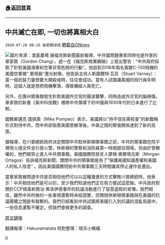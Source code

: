 ###  [:house:返回首頁](https://github.com/ourhimalayas/txt)
---

## 中共滅亡在即, 一切也將真相大白
`2020-07-28 08:16 秘密翻译组` [轉載自GNews](https://gnews.org/zh-hant/278261/)

![](https://s3.amazonaws.com/gnews-media-offload/wp-content/uploads/2020/07/28074408/f7e02937-c44f-4c21-aa34-a23d509b0396.jpg)圖片來源：澳喜農場
據福克斯新聞最新報導，中共國問題專家同時也是作家的章家敦（Gordon Chang），週一在《福克斯商業網絡》上發出警告：“中共政府採取了針對美國海軍和空軍非常危險的行動”。他談到2018年兩名駕駛C-130飛機的美國空軍被” 軍用級“激光射傷，他告訴主持人斯圖爾特·瓦尼（Stuart Varney）：當一個武裝力量想要大開殺戒時，往往會成功。當有人試圖讓美國的飛行員失明時，這個人就是想把飛機擊落，導致機組人員死亡。

另外，在廣州領事館發生針對美國外交官的聲波襲擊，同時造成外交官的腦損傷。章家敦的新書《美中科技戰》裡將中共領導下的中國與1930年代的日本進行了比較。

國務卿邁克·蓬佩奧（Mike Pompeo）表示，美國將以“持不信任需核查”的新戰略形式對待中共，而中共卻指責美國思維落後，中美之間的緊張關係達到了新的高度。

據報導，在川普總統政府決定關閉中共駐休斯頓領事館之前，中共的領事館在院子裡用火燒文件並引發火警。休斯頓的警察和消防員第一時間趕往現場，但由於管轄權的，他們被禁止進入中共領事館。美國國務院發言人摩根·奧爾塔古斯（Morgan Ortagus）告訴福克斯新聞，關閉中共的領事館是為了“保護美國知識產權和美國人的私人信息” 。因此美國國務院給中共領事館三天時間讓其停止運作並遷出。

當章家敦被問道中共是否相信他們可以以這種激進的方式擊敗川普總統時，他表示：中共相信他們是可以的，至少我們知道他們正在努力嘗試這麼做。中共政府對關於CCP病毒和喬治·弗洛伊德事件的抗議活動進行了惡意虛假的宣傳。我們相信，雖然中共所做的一些事情還暫時未經證實，但關閉休斯頓領事館與在美國的抗議團體之間是有聯繫的。我們已經看到中共試圖將美國引入到抗議的混亂局面中。一些信息還暫不確定，但我們會做更多的調查。

[原文鏈接](https://www.foxnews.com/media/gordon-chang-china-1930s-japan-coronavirus-protests)

翻譯報導：Hakunamatata 
校對整理：晴天小螞蟻

0

